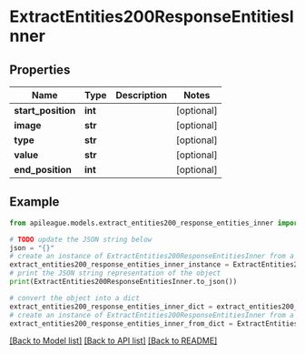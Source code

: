 # ExtractEntities200ResponseEntitiesInner


## Properties

Name | Type | Description | Notes
------------ | ------------- | ------------- | -------------
**start_position** | **int** |  | [optional] 
**image** | **str** |  | [optional] 
**type** | **str** |  | [optional] 
**value** | **str** |  | [optional] 
**end_position** | **int** |  | [optional] 

## Example

```python
from apileague.models.extract_entities200_response_entities_inner import ExtractEntities200ResponseEntitiesInner

# TODO update the JSON string below
json = "{}"
# create an instance of ExtractEntities200ResponseEntitiesInner from a JSON string
extract_entities200_response_entities_inner_instance = ExtractEntities200ResponseEntitiesInner.from_json(json)
# print the JSON string representation of the object
print(ExtractEntities200ResponseEntitiesInner.to_json())

# convert the object into a dict
extract_entities200_response_entities_inner_dict = extract_entities200_response_entities_inner_instance.to_dict()
# create an instance of ExtractEntities200ResponseEntitiesInner from a dict
extract_entities200_response_entities_inner_from_dict = ExtractEntities200ResponseEntitiesInner.from_dict(extract_entities200_response_entities_inner_dict)
```
[[Back to Model list]](../README.md#documentation-for-models) [[Back to API list]](../README.md#documentation-for-api-endpoints) [[Back to README]](../README.md)


